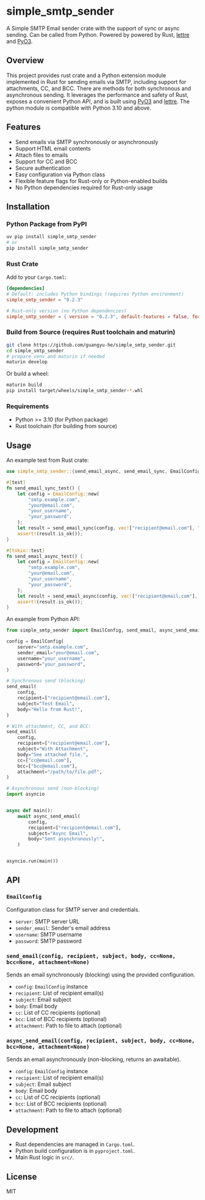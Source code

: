 # simple_smtp_sender

A Simple SMTP Email sender crate with the support of sync or async sending.
Can be called from Python. Powered by powered by Rust, [lettre](https://lettre.rs/)
and [PyO3](https://github.com/PyO3/pyo3).

## Overview

This project provides rust crate and a Python extension module implemented in Rust for sending emails via SMTP,
including support for
attachments, CC, and BCC. There are methods for both synchronous and asynchronous sending.
It leverages the performance and safety of Rust, exposes a convenient Python API, and is built
using [PyO3](https://github.com/PyO3/pyo3) and [lettre](https://lettre.rs/).
The python module is compatible with Python 3.10 and above.

## Features

- Send emails via SMTP synchronously or asynchronously
- Support HTML email contents
- Attach files to emails
- Support for CC and BCC
- Secure authentication
- Easy configuration via Python class
- Flexible feature flags for Rust-only or Python-enabled builds
- No Python dependencies required for Rust-only usage

## Installation

### Python Package from PyPI

```bash
uv pip install simple_smtp_sender
# or
pip install simple_smtp_sender
```

### Rust Crate

Add to your `Cargo.toml`:

```toml
[dependencies]
# Default: includes Python bindings (requires Python environment)
simple_smtp_sender = "0.2.3"

# Rust-only version (no Python dependencies)
simple_smtp_sender = { version = "0.2.3", default-features = false, features = ["rslib"] }
```

### Build from Source (requires Rust toolchain and maturin)

```bash
git clone https://github.com/guangyu-he/simple_smtp_sender.git
cd simple_smtp_sender
# prepare venv and maturin if needed
maturin develop
```

Or build a wheel:

```bash
maturin build
pip install target/wheels/simple_smtp_sender-*.whl
```

### Requirements

- Python >= 3.10 (for Python package)
- Rust toolchain (for building from source)

## Usage

An example test from Rust crate:

```rust
use simple_smtp_sender::{send_email_async, send_email_sync, EmailConfig};

#[test]
fn send_email_sync_test() {
    let config = EmailConfig::new(
        "smtp.example.com",
        "your@email.com",
        "your_username",
        "your_password",
    );
    let result = send_email_sync(config, vec!["recipient@email.com"], "Test Email", "Hello from Rust!", None, None, None);
    assert!(result.is_ok());
}

#[tokio::test]
fn send_email_async_test() {
    let config = EmailConfig::new(
        "smtp.example.com",
        "your@email.com",
        "your_username",
        "your_password",
    );
    let result = send_email_async(config, vec!["recipient@email.com"], "Test Email", "Hello from Rust!", None, None, None).await;
    assert!(result.is_ok());
}

```

An example from Python API:

```python
from simple_smtp_sender import EmailConfig, send_email, async_send_email

config = EmailConfig(
    server="smtp.example.com",
    sender_email="your@email.com",
    username="your_username",
    password="your_password",
)

# Synchronous send (blocking)
send_email(
    config,
    recipient=["recipient@email.com"],
    subject="Test Email",
    body="Hello from Rust!",
)

# With attachment, CC, and BCC:
send_email(
    config,
    recipient=["recipient@email.com"],
    subject="With Attachment",
    body="See attached file.",
    cc=["cc@email.com"],
    bcc=["bcc@email.com"],
    attachment="/path/to/file.pdf",
)

# Asynchronous send (non-blocking)
import asyncio


async def main():
    await async_send_email(
        config,
        recipient=["recipient@email.com"],
        subject="Async Email",
        body="Sent asynchronously!",
    )


asyncio.run(main())

```

## API

### `EmailConfig`

Configuration class for SMTP server and credentials.

- `server`: SMTP server URL
- `sender_email`: Sender's email address
- `username`: SMTP username
- `password`: SMTP password

### `send_email(config, recipient, subject, body, cc=None, bcc=None, attachment=None)`

Sends an email synchronously (blocking) using the provided configuration.

- `config`: `EmailConfig` instance
- `recipient`: List of recipient email(s)
- `subject`: Email subject
- `body`: Email body
- `cc`: List of CC recipients (optional)
- `bcc`: List of BCC recipients (optional)
- `attachment`: Path to file to attach (optional)

### `async_send_email(config, recipient, subject, body, cc=None, bcc=None, attachment=None)`

Sends an email asynchronously (non-blocking, returns an awaitable).

- `config`: `EmailConfig` instance
- `recipient`: List of recipient email(s)
- `subject`: Email subject
- `body`: Email body
- `cc`: List of CC recipients (optional)
- `bcc`: List of BCC recipients (optional)
- `attachment`: Path to file to attach (optional)

## Development

- Rust dependencies are managed in `Cargo.toml`.
- Python build configuration is in `pyproject.toml`.
- Main Rust logic in `src/`.

## License

MIT
